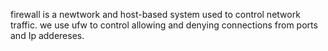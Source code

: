 firewall is a newtwork and host-based system used to control network traffic. 
we use ufw to control allowing and denying connections from ports and Ip addereses. 